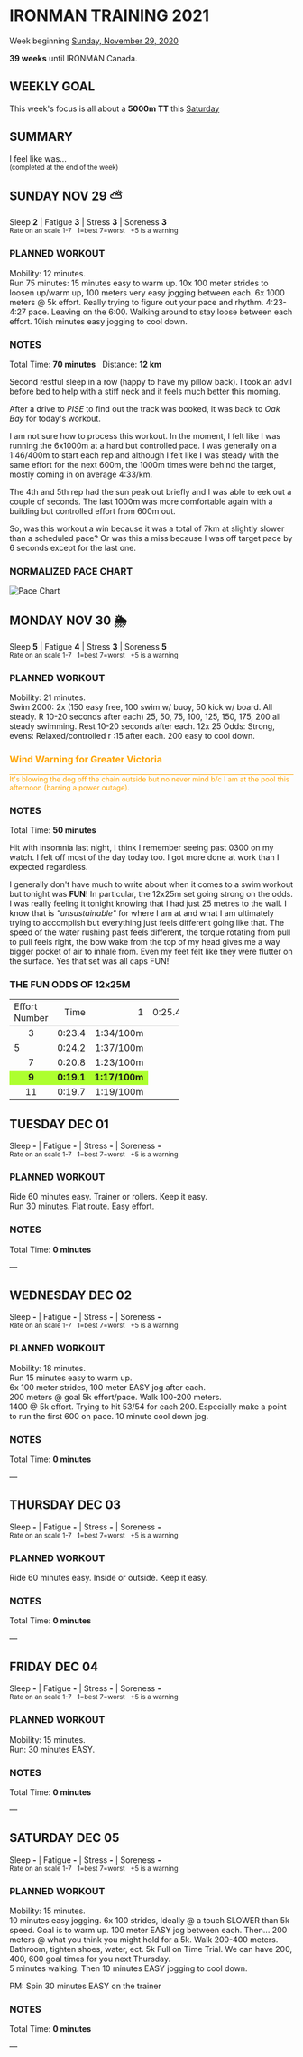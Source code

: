 # IRONMAN TRAINING 2021
Week beginning [Sunday, November 29, 2020](javascript:flick('sun');)

**39 weeks** until IRONMAN Canada.

## WEEKLY GOAL
This week's focus is all about a **5000m TT** this [Saturday](javascript:flick('sat');) 

## SUMMARY
I feel like was...   
<sup>(completed at the end of the week)</sup><!--OVERTRAINING|ON THE EDGE|STAYING CONSISTENT|LAGGING A BIT-->

<!---->
## SUNDAY NOV 29 ⛅️
Sleep **2** | Fatigue **3** | Stress **3** | Soreness **3**  
<sup>Rate on an scale 1-7 &nbsp; 1=best 7=worst &nbsp; +5 is a warning</sup>

### PLANNED WORKOUT
Mobility: 12 minutes.   
Run 75 minutes: 15 minutes easy to warm up. 10x 100 meter strides to loosen up/warm up, 100 meters very easy jogging between each. 6x 1000 meters @ 5k effort. Really trying to figure out your pace and rhythm. 4:23-4:27 pace. Leaving on the 6:00. Walking around to stay loose between each effort. 10ish minutes easy jogging to cool down.

### NOTES
Total Time: **70 minutes** &nbsp; Distance: **12 km**

Second restful sleep in a row (happy to have my pillow back).  I took an advil before bed to help with a stiff neck and it feels much better this morning.

After a drive to _PISE_ to find out the track was booked, it was back to _Oak Bay_ for today's workout.
<!---->
I am not sure how to process this workout.  In the moment, I felt like I was running the 6x1000m at a hard but controlled pace.  I was generally on a 1:46/400m to start each rep and although I felt like I was steady with the same effort for the next 600m, the 1000m times were behind the target, mostly coming in on average 4:33/km.

The 4th and 5th rep had the sun peak out briefly and I was able to eek out a couple of seconds.  The last 1000m was more comfortable again with a building but controlled effort from 600m out.

So, was this workout a win because it was a total of 7km at slightly slower than a scheduled pace?  Or was this a miss because I was off target pace by 6 seconds except for the last one.

### NORMALIZED PACE CHART
![Pace Chart](/assets/jpg/pacechart-20201129.jpeg)

<!---->
## MONDAY NOV 30 🌦
Sleep **5** | Fatigue **4** | Stress **3** | Soreness **5**  
<sup>Rate on an scale 1-7 &nbsp; 1=best 7=worst &nbsp; +5 is a warning</sup>

### PLANNED WORKOUT
Mobility: 21 minutes.   
Swim 2000: 2x (150 easy free, 100 swim w/ buoy, 50 kick w/ board. All steady. R 10-20 seconds after each) 25, 50, 75, 100, 125, 150, 175, 200 all steady swimming. Rest 10-20 seconds after each. 12x 25 Odds: Strong, evens: Relaxed/controlled r :15 after each. 200 easy to cool down.

<h3 style="color:orange">Wind Warning for Greater Victoria</h3><p style="color:orange;border-top:1px solid orange;font-size:0.9em;">It's blowing the dog off the chain outside but no never mind b/c I am at the pool this afternoon (barring a power outage).</p>

### NOTES
Total Time: **50 minutes**

Hit with insomnia last night, I think I remember seeing past 0300 on my watch.  I felt off most of the day today too.  I got more done at work than I expected regardless.
<!---->
I generally don't have much to write about when it comes to a swim workout but tonight was **FUN**!    In particular, the 12x25m set going strong on the odds.  I was really feeling it tonight knowing that I had just 25 metres to the wall.  I know that is _"unsustainable"_ for where I am at and what I am ultimately trying to accomplish but everything just feels different going like that.  The speed of the water rushing past feels different, the torque rotating from pull to pull feels right, the bow wake from the top of my head gives me a way bigger pocket of air to inhale from.  Even my feet felt like they were flutter on the surface.  Yes that set was all caps FUN!


### THE FUN ODDS OF 12x25M
<table style="border-collapse:collapse;width:300px;">
<tr style="border-bottom:1px solid #ddd;"><td>Effort Number</td><td style="text-align:right;">Time</td><td style="text-align:right;>Pace</td></tr>
<tr><td style="text-align:center;">1</td><td style="text-align:right;">0:25.4</td><td style="text-align:right;">1:42/100m</td></tr>
<tr><td style="text-align:center;">3</td><td style="text-align:right;">0:23.4</td><td style="text-align:right;">1:34/100m</td></tr>
<tr><td style="text-align:cener;">5</td><td style="text-align:right;">0:24.2</td><td style="text-align:right;">1:37/100m</td></tr>
<tr><td style="text-align:center;">7</td><td style="text-align:right;">0:20.8</td><td style="text-align:right;">1:23/100m</td></tr>
<tr style="background-color:greenyellow;font-weight:bold;"><td style="text-align:center;">9</td><td style="text-align:right;">0:19.1</td><td style="text-align:right;">1:17/100m</td></tr>
<tr><td style="text-align:center;">11</td><td style="text-align:right;">0:19.7</td><td style="text-align:right;">1:19/100m</td></tr>
</table>


<!---->
## TUESDAY DEC 01
Sleep **-** | Fatigue **-** | Stress **-** | Soreness **-**  
<sup>Rate on an scale 1-7 &nbsp; 1=best 7=worst &nbsp; +5 is a warning</sup>

### PLANNED WORKOUT
Ride 60 minutes easy. Trainer or rollers. Keep it easy.   
Run 30 minutes. Flat route. Easy effort.

### NOTES
Total Time: **0 minutes**

&mdash; 


<!---->
## WEDNESDAY DEC 02
Sleep **-** | Fatigue **-** | Stress **-** | Soreness **-**  
<sup>Rate on an scale 1-7 &nbsp; 1=best 7=worst &nbsp; +5 is a warning</sup>

### PLANNED WORKOUT
Mobility: 18 minutes.   
Run 15 minutes easy to warm up.   
6x 100 meter strides, 100 meter EASY jog after each.  
200 meters @ goal 5k effort/pace. Walk 100-200 meters.   
1400 @ 5k effort. Trying to hit 53/54 for each 200. Especially make a point to run the first 600 on pace. 
10 minute cool down jog.

### NOTES
Total Time: **0 minutes**

&mdash; 


<!---->
## THURSDAY DEC 03
Sleep **-** | Fatigue **-** | Stress **-** | Soreness **-**  
<sup>Rate on an scale 1-7 &nbsp; 1=best 7=worst &nbsp; +5 is a warning</sup>

### PLANNED WORKOUT
Ride 60 minutes easy. Inside or outside. Keep it easy.

### NOTES
Total Time: **0 minutes**

&mdash; 


<!---->
## FRIDAY DEC 04
Sleep **-** | Fatigue **-** | Stress **-** | Soreness **-**  
<sup>Rate on an scale 1-7 &nbsp; 1=best 7=worst &nbsp; +5 is a warning</sup>

### PLANNED WORKOUT
Mobility: 15 minutes.  
Run: 30 minutes EASY.

### NOTES
Total Time: **0 minutes**

&mdash; 


<!---->
## SATURDAY DEC 05
Sleep **-** | Fatigue **-** | Stress **-** | Soreness **-**  
<sup>Rate on an scale 1-7 &nbsp; 1=best 7=worst &nbsp; +5 is a warning</sup>

### PLANNED WORKOUT
Mobility: 15 minutes.   
10 minutes easy jogging. 6x 100 strides, Ideally @ a touch SLOWER than 5k speed. Goal is to warm up. 100 meter EASY jog between each. 
Then... 200 meters @ what you think you might hold for a 5k. Walk 200-400 meters. Bathroom, tighten shoes, water, ect. 
5k Full on Time Trial. We can have 200, 400, 600 goal times for you next Thursday.  
5 minutes walking. Then 10 minutes EASY jogging to cool down. 

PM: Spin 30 minutes EASY on the trainer


### NOTES
Total Time: **0 minutes**

&mdash; 


<!---->